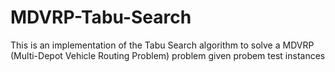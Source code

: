 # MDVRP-Tabu-Search
This is an implementation of the Tabu Search algorithm to solve a MDVRP (Multi-Depot Vehicle Routing Problem)  problem given probem test instances

